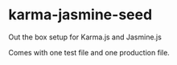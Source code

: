 karma-jasmine-seed
==================

Out the box setup for Karma.js and Jasmine.js

Comes with one test file and one production file.
